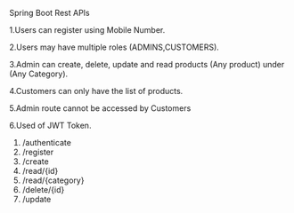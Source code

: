 Spring Boot Rest APIs

1.Users can register using Mobile Number.

2.Users may have multiple roles (ADMINS,CUSTOMERS).

3.Admin can create, delete, update and read products (Any product) under (Any Category). 

4.Customers can only have the list of products.

5.Admin route cannot be accessed by Customers 

6.Used of JWT Token.


1. /authenticate
2. /register
3. /create
4. /read/{id}
5. /read/{category}
6. /delete/{id}
7. /update
